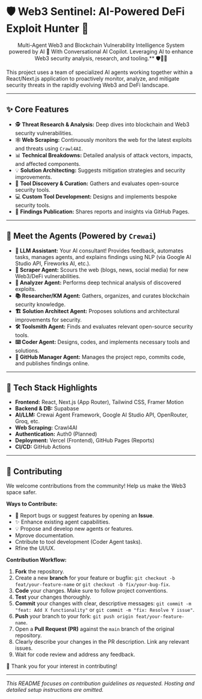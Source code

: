 # 🛡️ Web3 Sentinel: AI-Powered DeFi Exploit Hunter 🚨

<p align="center">
  Multi-Agent Web3 and Blockchain Vulnerability Intelligence System powered by AI 🧠 With Conversational AI Copilot. Leveraging AI to enhance Web3 security analysis, research, and tooling.** 🛡️🔗🤖
<p></p>
This project uses a team of specialized AI agents working together within a React/Next.js application to proactively monitor, analyze, and mitigate security threats in the rapidly evolving Web3 and DeFi landscape.</p>

---

## ✨ Core Features

*   🕵️ **Threat Research & Analysis:** Deep dives into blockchain and Web3 security vulnerabilities.
*   🕸️ **Web Scraping:** Continuously monitors the web for the latest exploits and threats using `Crawl4AI`.
*   📊 **Technical Breakdowns:** Detailed analysis of attack vectors, impacts, and affected components.
*   💡 **Solution Architecting:** Suggests mitigation strategies and security improvements.
*   🔧 **Tool Discovery & Curation:** Gathers and evaluates open-source security tools.
*   💻 **Custom Tool Development:** Designs and implements bespoke security tools.
*   📢 **Findings Publication:** Shares reports and insights via GitHub Pages.

---

## 🤖 Meet the Agents (Powered by `Crewai`)

*   **🧠 LLM Assistant:** Your AI consultant! Provides feedback, automates tasks, manages agents, and explains findings using NLP (via Google AI Studio API, Fireworks AI, etc.).
*   **📡 Scraper Agent:** Scours the web (blogs, news, social media) for new Web3/DeFi vulnerabilities.
*   **🔬 Analyzer Agent:** Performs deep technical analysis of discovered exploits.
*   **📚 Researcher/KM Agent:** Gathers, organizes, and curates blockchain security knowledge.
*   **🏗️ Solution Architect Agent:** Proposes solutions and architectural improvements for security.
*   **🛠️ Toolsmith Agent:** Finds and evaluates relevant open-source security tools.
*   **⌨️ Coder Agent:** Designs, codes, and implements necessary tools and solutions.
*   **🐙 GitHub Manager Agent:** Manages the project repo, commits code, and publishes findings online.

---

## 🚀 Tech Stack Highlights

*   **Frontend:** React, Next.js (App Router), Tailwind CSS, Framer Motion
*   **Backend & DB:** Supabase
*   **AI/LLM:** Crewai Agent Framework, Google AI Studio API, OpenRouter, Groq, etc.
*   **Web Scraping:** Crawl4AI
*   **Authentication:** Auth0 (Planned)
*   **Deployment:** Vercel (Frontend), GitHub Pages (Reports)
*   **CI/CD:** GitHub Actions

---

## 💖 Contributing

We welcome contributions from the community! Help us make the Web3 space safer.

**Ways to Contribute:**

*   🐞 Report bugs or suggest features by opening an **Issue**.
*   ✨ Enhance existing agent capabilities.
*   💡 Propose and develop new agents or features.
*    Mprove documentation.
*    Cntribute to tool development (Coder Agent tasks).
*    Rfine the UI/UX.

**Contribution Workflow:**

1.  **Fork** the repository.
2.  Create a new **branch** for your feature or bugfix: `git checkout -b feat/your-feature-name` or `git checkout -b fix/your-bug-fix`.
3.  **Code** your changes. Make sure to follow project conventions.
4.  **Test** your changes thoroughly.
5.  **Commit** your changes with clear, descriptive messages: `git commit -m "feat: Add X functionality"` or `git commit -m "fix: Resolve Y issue"`.
6.  **Push** your branch to your fork: `git push origin feat/your-feature-name`.
7.  Open a **Pull Request (PR)** against the `main` branch of the original repository.
8.  Clearly describe your changes in the PR description. Link any relevant issues.
9.  Wait for code review and address any feedback.

🙏 Thank you for your interest in contributing!

---

*This README focuses on contribution guidelines as requested. Hosting and detailed setup instructions are omitted.*

